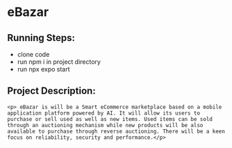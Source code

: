 # eBazar
## Running Steps:
  * clone code
  * run npm i in project directory
  * run npx expo start<br/>
## Project Description:
    <p> eBazar is will be a Smart eCommerce marketplace based on a mobile application platform powered by AI. It will allow its users to purchase or sell used as well as new items. Used items can be sold through an auctioning mechanism while new products will be also available to purchase through reverse auctioning. There will be a keen focus on reliability, security and performance.</p>
